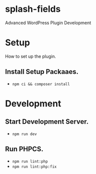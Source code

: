 # splash-fields
Advanced WordPress Plugin Development

# Setup
How to set up the plugin.

## Install Setup Packaaes.

- `npm ci && composer install`

# Development

## Start Development Server.
- `npm run dev`

## Run PHPCS.

- `npm run lint:php`
- `npm run lint:php:fix`
